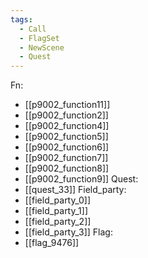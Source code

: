 ```yaml
---
tags:
  - Call
  - FlagSet
  - NewScene
  - Quest
---
```

Fn:
- [[p9002_function11]]
- [[p9002_function2]]
- [[p9002_function4]]
- [[p9002_function5]]
- [[p9002_function6]]
- [[p9002_function7]]
- [[p9002_function8]]
- [[p9002_function9]]
Quest:
- [[quest_33]]
Field_party:
- [[field_party_0]]
- [[field_party_1]]
- [[field_party_2]]
- [[field_party_3]]
Flag:
- [[flag_9476]]
